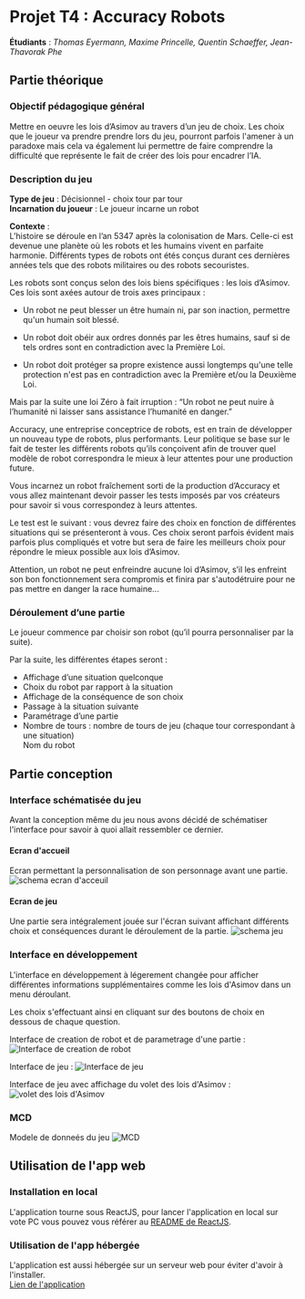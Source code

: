 # Projet T4 : Accuracy Robots

**Étudiants** : *Thomas Eyermann, Maxime Princelle, Quentin Schaeffer, Jean-Thavorak Phe*

## Partie théorique

### Objectif pédagogique général

Mettre en oeuvre les lois d’Asimov au travers d’un jeu de choix.
Les choix que le joueur va prendre prendre lors du jeu, pourront parfois l'amener à un paradoxe mais cela va également lui permettre de faire comprendre la difficulté que représente le fait de créer des lois pour encadrer l’IA.


### Description du jeu
**Type de jeu** :  Décisionnel - choix tour par tour   
**Incarnation du joueur** : Le joueur incarne un robot  

**Contexte** :  
L’histoire se déroule en l’an 5347 après la colonisation de Mars. Celle-ci est devenue une planète où les robots et les humains vivent en parfaite harmonie. Différents types de robots ont étés conçus durant ces dernières années tels que des robots militaires ou des robots secouristes.

Les robots sont conçus selon des lois biens spécifiques : les lois d’Asimov.
Ces lois sont axées autour de trois axes principaux :

- Un robot ne peut blesser un être humain ni, par son inaction, permettre qu'un humain soit blessé.

- Un robot doit obéir aux ordres donnés par les êtres humains, sauf si de tels ordres sont en contradiction avec la Première Loi.

- Un robot doit protéger sa propre existence aussi longtemps qu'une telle protection n'est pas en contradiction avec la Première et/ou la Deuxième Loi.

Mais par la suite une loi Zéro à fait irruption : “Un robot ne peut nuire à l’humanité ni laisser sans assistance l’humanité en danger.”

Accuracy, une entreprise conceptrice de robots, est en train de développer un nouveau type de robots, plus performants.
Leur politique se base sur le fait de tester les différents robots qu’ils conçoivent afin de trouver quel modèle de robot correspondra le mieux à leur attentes pour une production future.

Vous incarnez un robot fraîchement sorti de la production d’Accuracy et vous allez maintenant devoir passer les tests imposés par vos créateurs pour savoir si vous correspondez à leurs attentes.

Le test est le suivant : vous devrez faire des choix en fonction de différentes situations qui se présenteront à vous. Ces choix seront parfois évident mais parfois plus compliqués et votre but sera de faire les meilleurs choix pour répondre le mieux possible aux lois d’Asimov.

Attention, un robot ne peut enfreindre aucune loi d’Asimov, s’il les enfreint son bon fonctionnement sera compromis et finira par s'autodétruire pour ne pas mettre en danger la race humaine...


### Déroulement d’une partie
Le joueur commence par choisir son robot (qu’il pourra personnaliser par la suite).  

Par la suite, les différentes étapes seront :
* Affichage d’une situation quelconque  
* Choix du robot par rapport à la situation  
* Affichage de la conséquence de son choix  
* Passage à la situation suivante  
* Paramétrage d’une partie  
* Nombre de tours : nombre de tours de jeu (chaque tour correspondant à une situation)  
Nom du robot

## Partie conception

### Interface schématisée du jeu

Avant la conception même du jeu nous avons décidé de schématiser l'interface pour savoir à quoi allait ressembler ce dernier.

#### Ecran d'accueil
Ecran permettant la personnalisation de son personnage avant une partie.
![schema ecran d'acceuil](./ressources_readme/ecran_accueil.png)

#### Ecran de jeu
Une partie sera intégralement jouée sur l'écran suivant affichant différents choix et conséquences durant le déroulement de la partie.
![schema jeu](./ressources_readme/schema_jeu.png)

### Interface en développement

L'interface en développement à légerement changée pour afficher différentes informations supplémentaires comme les lois d'Asimov dans un menu déroulant.

Les choix s'effectuant ainsi en cliquant sur des boutons de choix en dessous de chaque question.

Interface de creation de robot et de parametrage d'une partie :
![Interface de creation de robot](./ressources_readme/interface_connexion.png)

Interface de jeu :
![Interface de jeu](./ressources_readme/interface_jeu.png)

Interface de jeu avec affichage du volet des lois d'Asimov :
![volet des lois d'Asimov](./ressources_readme/affichage_volet_lois.png)

### MCD
Modele de donneés du jeu
![MCD](./ressources_readme/uml_t4_image.png)


## Utilisation de l'app web

### Installation en local
L'application tourne sous ReactJS, pour lancer l'application en local sur vote PC vous pouvez vous référer au [README de ReactJS](./README_BOOTSTRAP.md).

### Utilisation de l'app hébergée
L'application est aussi hébergée sur un serveur web pour éviter d'avoir à l'installer.  
[Lien de l'application](https://accuracyrobots.princelle.org)
